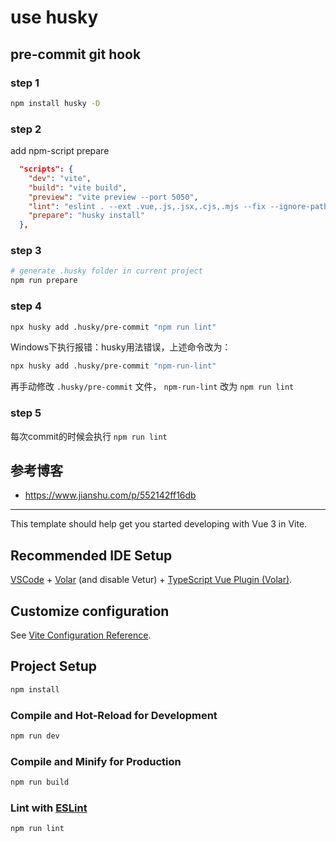 # use husky

## pre-commit git hook

### step 1

```sh
npm install husky -D
```

### step 2

add npm-script prepare

```json
  "scripts": {
    "dev": "vite",
    "build": "vite build",
    "preview": "vite preview --port 5050",
    "lint": "eslint . --ext .vue,.js,.jsx,.cjs,.mjs --fix --ignore-path .gitignore",
    "prepare": "husky install"
  },
```

### step 3

```sh
# generate .husky folder in current project
npm run prepare
```

### step 4

```sh
npx husky add .husky/pre-commit "npm run lint"
```

Windows下执行报错：husky用法错误，上述命令改为：

```sh
npx husky add .husky/pre-commit "npm-run-lint"
```

再手动修改 `.husky/pre-commit` 文件， `npm-run-lint` 改为 `npm run lint`


### step 5

每次commit的时候会执行 `npm run lint`


## 参考博客

* https://www.jianshu.com/p/552142ff16db



---

This template should help get you started developing with Vue 3 in Vite.

## Recommended IDE Setup

[VSCode](https://code.visualstudio.com/) + [Volar](https://marketplace.visualstudio.com/items?itemName=johnsoncodehk.volar) (and disable Vetur) + [TypeScript Vue Plugin (Volar)](https://marketplace.visualstudio.com/items?itemName=johnsoncodehk.vscode-typescript-vue-plugin).

## Customize configuration

See [Vite Configuration Reference](https://vitejs.dev/config/).

## Project Setup

```sh
npm install
```

### Compile and Hot-Reload for Development

```sh
npm run dev
```

### Compile and Minify for Production

```sh
npm run build
```

### Lint with [ESLint](https://eslint.org/)

```sh
npm run lint
```
